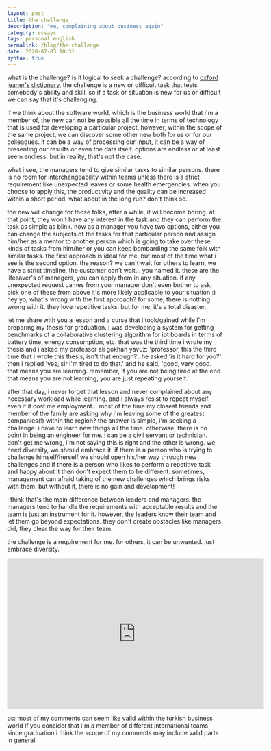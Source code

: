 ```yaml
---
layout: post
title: the challenge
description: "me, complaining about business again" 
category: essays
tags: personal english
permalink: /blog/the-challenge
date: 2020-07-03 10:31
syntax: true
---
```

what is the challenge? is it logical to seek a challenge? according to [oxford leaner's dictionary](https://www.oxfordlearnersdictionaries.com/definition/english/challenge_1?q=challenge), the challenge is a new or difficult task that tests somebody's ability and skill. so if a task or situation is new for us or difficult we can say that it's challenging. 

if we think about the software world, which is the business world that i'm a member of, the new can not be possible all the time in terms of technology that is used for developing a particular project. however, within the scope of the same project, we can discover some other new both for us or for our colleagues. it can be a way of processing our input, it can be a way of presenting our results or even the data itself. options are endless or at least seem endless. but in reality, that's not the case. 

what i see, the managers tend to give similar tasks to similar persons. there is no room for interchangeability within teams unless there is a strict requirement like unexpected leaves or some health emergencies. when you choose to apply this, the productivity and the quality can be increased within a short period. what about in the long run? don't think so. 

the new will change for those folks, after a while, it will become boring. at that point, they won't have any interest in the task and they can perform the task as simple as blink. now as a manager you have two options, either you can change the subjects of the tasks for that particular person and assign him/her as a mentor to another person which is going to take over these kinds of tasks from him/her or you can keep bombarding the same folk with similar tasks. the first approach is ideal for me, but most of the time what i see is the second option. the reason? we can't wait for others to learn, we have a strict timeline, the customer can't wait... you named it. these are the lifesaver's of managers, you can apply them in any situation. if any unexpected request cames from your manager don't even bother to ask, pick one of these from above it's more likely applicable to your situation :) hey yo, what's wrong with the first approach? for some, there is nothing wrong with it. they love repetitive tasks. but for me, it's a total disaster. 

let me share with you a lesson and a curse that i took/gained while i'm preparing my thesis for graduation. i was developing a system for getting benchmarks of a collaborative clustering algorithm for iot boards in terms of battery time, energy consumption, etc. that was the third time i wrote my thesis and i asked my professor ali gokhan yavuz: 'professor, this the third time that i wrote this thesis, isn't that enough?'. he asked 'is it hard for you?' then i replied 'yes, sir i'm tired to do that.' and he said, 'good, very good. that means you are learning. remember, if you are not being tired at the end that means you are not learning, you are just repeating yourself.' 

after that day, i never forget that lesson and never complained about any necessary workload while learning. and i always resist to repeat myself. even if it cost me employment... most of the time my closest friends and member of the family are asking why i'm leaving some of the greatest companies(!) within the region? the answer is simple, i'm seeking a challenge. i have to learn new things all the time. otherwise, there is no point in being an engineer for me. i can be a civil servant or technician. don't get me wrong, i'm not saying this is right and the other is wrong. we need diversity, we should embrace it. if there is a person who is trying to challenge himself/herself we should open his/her way through new challenges and if there is a person who likes to perform a repetitive task and happy about it then don't expect them to be different. sometimes, management can afraid taking of the new challenges which brings risks with them. but without it, there is no gain and development! 

i think that's the main difference between leaders and managers. the managers tend to handle the requirements with acceptable results and the team is just an instrument for it. however, the leaders know their team and let them go beyond expectations. they don't create obstacles like managers did, they clear the way for their team.

the challenge is a requirement for me. for others, it can be unwanted. just embrace diversity. 

<iframe width="600" height="350" src="https://www.youtube.com/embed/p12geY4bQWM?controls=0" title="YouTube video player" frameborder="0" allow="accelerometer; autoplay; clipboard-write; encrypted-media; gyroscope; picture-in-picture; web-share" allowfullscreen></iframe>

ps: most of my comments can seem like valid within the turkish business world if you consider that i'm a member of different international teams since graduation i think the scope of my comments may include valid parts in general. 